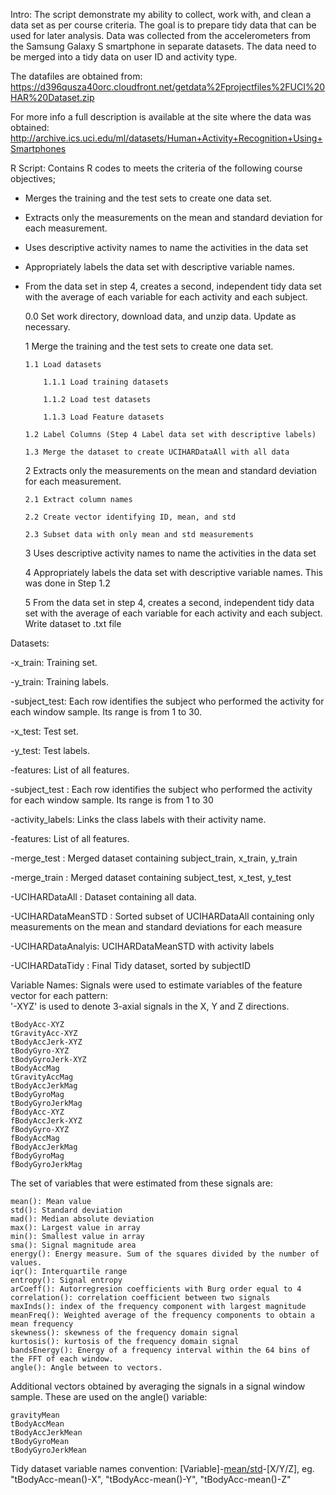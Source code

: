Intro:
The script demonstrate my ability to collect, work with, and clean a data set as per course criteria. The goal is to prepare tidy data that can be used for later analysis. Data was collected from the accelerometers from the Samsung Galaxy S smartphone in separate datasets.  The data need to be merged into a tidy data on user ID and activity type.

The datafiles are obtained from:
https://d396qusza40orc.cloudfront.net/getdata%2Fprojectfiles%2FUCI%20HAR%20Dataset.zip

For more info a full description is available at the site where the data was obtained:
http://archive.ics.uci.edu/ml/datasets/Human+Activity+Recognition+Using+Smartphones 




R Script:
Contains R codes to meets the criteria of the following course objectives;
-   Merges the training and the test sets to create one data set.
-   Extracts only the measurements on the mean and standard deviation for each measurement.
-   Uses descriptive activity names to name the activities in the data set
-   Appropriately labels the data set with descriptive variable names.
-   From the data set in step 4, creates a second, independent tidy data set with the average of each variable for each activity  and each subject.
    
    0.0 Set work directory, download data, and unzip data. Update as necessary.

    1 Merge the training and the test sets to create one data set.

        1.1 Load datasets

            1.1.1 Load training datasets

            1.1.2 Load test datasets

            1.1.3 Load Feature datasets

        1.2 Label Columns (Step 4 Label data set with descriptive labels)

        1.3 Merge the dataset to create UCIHARDataAll with all data

    2 Extracts only the measurements on the mean and standard deviation for each measurement. 

        2.1 Extract column names

        2.2 Create vector identifying ID, mean, and std 

        2.3 Subset data with only mean and std measurements			 				 

    3 Uses descriptive activity names to name the activities in the data set

    4 Appropriately labels the data set with descriptive variable names. This was done in Step 1.2

    5 From the data set in step 4, creates a second, independent tidy data set with the average of each variable for each activity and each subject. Write dataset to .txt file


Datasets:

-x_train: Training set.

-y_train: Training labels.

-subject_test:  Each row identifies the subject who performed the activity for each window sample. Its range is from 1 to 30.  

-x_test: Test set.

-y_test:  Test labels.

-features:  List of all features.

-subject_test : Each row identifies the subject who performed the activity for each window sample. Its range is from 1 to 30

-activity_labels: Links the class labels with their activity name.

-features:  List of all features.

-merge_test : Merged dataset containing subject_train, x_train, y_train

-merge_train : Merged dataset containing subject_test, x_test, y_test

-UCIHARDataAll : Dataset containing all data.

-UCIHARDataMeanSTD : Sorted subset of UCIHARDataAll containing only measurements on the mean and standard deviations for each measure  
 
 -UCIHARDataAnalyis: UCIHARDataMeanSTD with activity labels
 
 -UCIHARDataTidy : Final Tidy dataset, sorted by subjectID
  
Variable Names:
 Signals were used to estimate variables of the feature vector for each pattern:  
  '-XYZ' is used to denote 3-axial signals in the X, Y and Z directions.

    tBodyAcc-XYZ
    tGravityAcc-XYZ
    tBodyAccJerk-XYZ
    tBodyGyro-XYZ
    tBodyGyroJerk-XYZ
    tBodyAccMag
    tGravityAccMag
    tBodyAccJerkMag
    tBodyGyroMag
    tBodyGyroJerkMag
    fBodyAcc-XYZ
    fBodyAccJerk-XYZ
    fBodyGyro-XYZ
    fBodyAccMag
    fBodyAccJerkMag
    fBodyGyroMag
    fBodyGyroJerkMag
    
The set of variables that were estimated from these signals are: 

    mean(): Mean value
    std(): Standard deviation
    mad(): Median absolute deviation 
    max(): Largest value in array
    min(): Smallest value in array
    sma(): Signal magnitude area
    energy(): Energy measure. Sum of the squares divided by the number of values. 
    iqr(): Interquartile range 
    entropy(): Signal entropy
    arCoeff(): Autorregresion coefficients with Burg order equal to 4
    correlation(): correlation coefficient between two signals
    maxInds(): index of the frequency component with largest magnitude
    meanFreq(): Weighted average of the frequency components to obtain a mean frequency
    skewness(): skewness of the frequency domain signal 
    kurtosis(): kurtosis of the frequency domain signal 
    bandsEnergy(): Energy of a frequency interval within the 64 bins of the FFT of each window.
    angle(): Angle between to vectors.

Additional vectors obtained by averaging the signals in a signal window sample. These are used on the angle() variable:

    gravityMean
    tBodyAccMean
    tBodyAccJerkMean
    tBodyGyroMean
    tBodyGyroJerkMean
    
 Tidy dataset variable names convention:
 [Variable]-[mean/std]()-[X/Y/Z], eg. "tBodyAcc-mean()-X",	"tBodyAcc-mean()-Y",	"tBodyAcc-mean()-Z"
